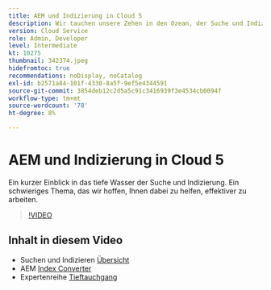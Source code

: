 ```yaml
---
title: AEM und Indizierung in Cloud 5
description: Wir tauchen unsere Zehen in den Ozean, der Suche und Indizierung ist
version: Cloud Service
role: Admin, Developer
level: Intermediate
kt: 10275
thumbnail: 342374.jpeg
hidefromtoc: true
recommendations: noDisplay, noCatalog
exl-id: b2571a84-101f-4330-8a5f-9ef5e4344591
source-git-commit: 3854deb12c2d5a5c91c3416939f3e4534cb0094f
workflow-type: tm+mt
source-wordcount: '78'
ht-degree: 8%

---
```


# AEM und Indizierung in Cloud 5

Ein kurzer Einblick in das tiefe Wasser der Suche und Indizierung. Ein schwieriges Thema, das wir hoffen, Ihnen dabei zu helfen, effektiver zu arbeiten.

>[!VIDEO](https://video.tv.adobe.com/v/342374)

## Inhalt in diesem Video

+ Suchen und Indizieren [Übersicht](https://experienceleague.adobe.com/docs/experience-manager-cloud-service/content/operations/indexing.html?lang=de)
+ AEM [Index Converter](https://experienceleague.adobe.com/docs/experience-manager-cloud-service/content/migration-journey/refactoring-tools/index-converter.html)
+ Expertenreihe [Tieftauchgang](../../cloud-service/migration/moving-to-aem-as-a-cloud-service/search-and-indexing.md)
